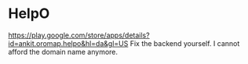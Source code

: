 # HelpO

https://play.google.com/store/apps/details?id=ankit.oromap.helpo&hl=da&gl=US
Fix the backend yourself. I cannot afford the domain name anymore.
